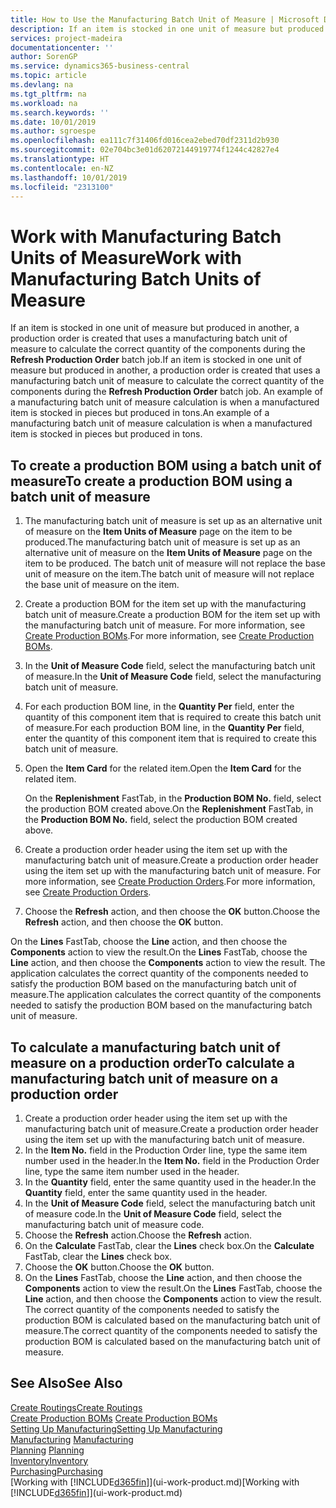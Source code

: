 ```yaml
---
title: How to Use the Manufacturing Batch Unit of Measure | Microsoft Docs
description: If an item is stocked in one unit of measure but produced in another, then the production order must be use a manufacturing batch unit of measure to calculate the correct quantity of components. An example of a manufacturing batch unit of measure calculation is when a manufactured item is stocked in pieces but produced in tons.
services: project-madeira
documentationcenter: ''
author: SorenGP
ms.service: dynamics365-business-central
ms.topic: article
ms.devlang: na
ms.tgt_pltfrm: na
ms.workload: na
ms.search.keywords: ''
ms.date: 10/01/2019
ms.author: sgroespe
ms.openlocfilehash: ea111c7f31406fd016cea2ebed70df2311d2b930
ms.sourcegitcommit: 02e704bc3e01d62072144919774f1244c42827e4
ms.translationtype: HT
ms.contentlocale: en-NZ
ms.lasthandoff: 10/01/2019
ms.locfileid: "2313100"
---
```

# <a name="work-with-manufacturing-batch-units-of-measure"></a><span data-ttu-id="a759d-104">Work with Manufacturing Batch Units of Measure</span><span class="sxs-lookup"><span data-stu-id="a759d-104">Work with Manufacturing Batch Units of Measure</span></span>
<span data-ttu-id="a759d-105">If an item is stocked in one unit of measure but produced in another, a production order is created that uses a manufacturing batch unit of measure to calculate the correct quantity of the components during the **Refresh Production Order** batch job.</span><span class="sxs-lookup"><span data-stu-id="a759d-105">If an item is stocked in one unit of measure but produced in another, a production order is created that uses a manufacturing batch unit of measure to calculate the correct quantity of the components during the **Refresh Production Order** batch job.</span></span> <span data-ttu-id="a759d-106">An example of a manufacturing batch unit of measure calculation is when a manufactured item is stocked in pieces but produced in tons.</span><span class="sxs-lookup"><span data-stu-id="a759d-106">An example of a manufacturing batch unit of measure calculation is when a manufactured item is stocked in pieces but produced in tons.</span></span>  

## <a name="to-create-a-production-bom-using-a-batch-unit-of-measure"></a><span data-ttu-id="a759d-107">To create a production BOM using a batch unit of measure</span><span class="sxs-lookup"><span data-stu-id="a759d-107">To create a production BOM using a batch unit of measure</span></span>  
1.  <span data-ttu-id="a759d-108">The manufacturing batch unit of measure is set up as an alternative unit of measure on the **Item Units of Measure** page on the item to be produced.</span><span class="sxs-lookup"><span data-stu-id="a759d-108">The manufacturing batch unit of measure is set up as an alternative unit of measure on the **Item Units of Measure** page on the item to be produced.</span></span> <span data-ttu-id="a759d-109">The batch unit of measure will not replace the base unit of measure on the item.</span><span class="sxs-lookup"><span data-stu-id="a759d-109">The batch unit of measure will not replace the base unit of measure on the item.</span></span>  
2.  <span data-ttu-id="a759d-110">Create a production BOM for the item set up with the manufacturing batch unit of measure.</span><span class="sxs-lookup"><span data-stu-id="a759d-110">Create a production BOM for the item set up with the manufacturing batch unit of measure.</span></span> <span data-ttu-id="a759d-111">For more information, see [Create Production BOMs](production-how-to-create-production-boms.md).</span><span class="sxs-lookup"><span data-stu-id="a759d-111">For more information, see [Create Production BOMs](production-how-to-create-production-boms.md).</span></span>  
3.  <span data-ttu-id="a759d-112">In the **Unit of Measure Code** field, select the manufacturing batch unit of measure.</span><span class="sxs-lookup"><span data-stu-id="a759d-112">In the **Unit of Measure Code** field, select the manufacturing batch unit of measure.</span></span>  
4.  <span data-ttu-id="a759d-113">For each production BOM line, in the **Quantity Per** field, enter the quantity of this component item that is required to create this batch unit of measure.</span><span class="sxs-lookup"><span data-stu-id="a759d-113">For each production BOM line, in the **Quantity Per** field, enter the quantity of this component item that is required to create this batch unit of measure.</span></span>  
5.  <span data-ttu-id="a759d-114">Open the **Item Card** for the related item.</span><span class="sxs-lookup"><span data-stu-id="a759d-114">Open the **Item Card** for the related item.</span></span>  

    <span data-ttu-id="a759d-115">On the **Replenishment** FastTab, in the **Production BOM No.** field, select the production BOM created above.</span><span class="sxs-lookup"><span data-stu-id="a759d-115">On the **Replenishment** FastTab, in the **Production BOM No.** field, select the production BOM created above.</span></span>  
6.  <span data-ttu-id="a759d-116">Create a production order header using the item set up with the manufacturing batch unit of measure.</span><span class="sxs-lookup"><span data-stu-id="a759d-116">Create a production order header using the item set up with the manufacturing batch unit of measure.</span></span> <span data-ttu-id="a759d-117">For more information, see [Create Production Orders](production-how-to-create-production-orders.md).</span><span class="sxs-lookup"><span data-stu-id="a759d-117">For more information, see [Create Production Orders](production-how-to-create-production-orders.md).</span></span>  
7.  <span data-ttu-id="a759d-118">Choose the **Refresh** action, and then choose  the **OK** button.</span><span class="sxs-lookup"><span data-stu-id="a759d-118">Choose the **Refresh** action, and then choose  the **OK** button.</span></span>  

<span data-ttu-id="a759d-119">On the **Lines** FastTab, choose the **Line** action, and then choose the **Components** action to view the result.</span><span class="sxs-lookup"><span data-stu-id="a759d-119">On the **Lines** FastTab, choose the **Line** action, and then choose the **Components** action to view the result.</span></span> <span data-ttu-id="a759d-120">The application calculates the correct quantity of the components needed to satisfy the production BOM based on the manufacturing batch unit of measure.</span><span class="sxs-lookup"><span data-stu-id="a759d-120">The application calculates the correct quantity of the components needed to satisfy the production BOM based on the manufacturing batch unit of measure.</span></span>  

## <a name="to-calculate-a-manufacturing-batch-unit-of-measure-on-a-production-order"></a><span data-ttu-id="a759d-121">To calculate a manufacturing batch unit of measure on a production order</span><span class="sxs-lookup"><span data-stu-id="a759d-121">To calculate a manufacturing batch unit of measure on a production order</span></span>  
1.  <span data-ttu-id="a759d-122">Create a production order header using the item set up with the manufacturing batch unit of measure.</span><span class="sxs-lookup"><span data-stu-id="a759d-122">Create a production order header using the item set up with the manufacturing batch unit of measure.</span></span>  
2.  <span data-ttu-id="a759d-123">In the **Item No.** field in the Production Order line, type the same item number used in the header.</span><span class="sxs-lookup"><span data-stu-id="a759d-123">In the **Item No.** field in the Production Order line, type the same item number used in the header.</span></span>  
3.  <span data-ttu-id="a759d-124">In the **Quantity** field, enter the same quantity used in the header.</span><span class="sxs-lookup"><span data-stu-id="a759d-124">In the **Quantity** field, enter the same quantity used in the header.</span></span>  
4.  <span data-ttu-id="a759d-125">In the **Unit of Measure Code** field, select the manufacturing batch unit of measure code.</span><span class="sxs-lookup"><span data-stu-id="a759d-125">In the **Unit of Measure Code** field, select the manufacturing batch unit of measure code.</span></span>  
5.  <span data-ttu-id="a759d-126">Choose the **Refresh** action.</span><span class="sxs-lookup"><span data-stu-id="a759d-126">Choose the **Refresh** action.</span></span>
6.  <span data-ttu-id="a759d-127">On the **Calculate** FastTab, clear the **Lines** check box.</span><span class="sxs-lookup"><span data-stu-id="a759d-127">On the **Calculate** FastTab, clear the **Lines** check box.</span></span>  
7.  <span data-ttu-id="a759d-128">Choose the **OK** button.</span><span class="sxs-lookup"><span data-stu-id="a759d-128">Choose the **OK** button.</span></span>  
8.  <span data-ttu-id="a759d-129">On the **Lines** FastTab, choose the **Line** action, and then choose the **Components** action to view the result.</span><span class="sxs-lookup"><span data-stu-id="a759d-129">On the **Lines** FastTab, choose the **Line** action, and then choose the **Components** action to view the result.</span></span> <span data-ttu-id="a759d-130">The correct quantity of the components needed to satisfy the production BOM is calculated based on the manufacturing batch unit of measure.</span><span class="sxs-lookup"><span data-stu-id="a759d-130">The correct quantity of the components needed to satisfy the production BOM is calculated based on the manufacturing batch unit of measure.</span></span>  

## <a name="see-also"></a><span data-ttu-id="a759d-131">See Also</span><span class="sxs-lookup"><span data-stu-id="a759d-131">See Also</span></span>  
[<span data-ttu-id="a759d-132">Create Routings</span><span class="sxs-lookup"><span data-stu-id="a759d-132">Create Routings</span></span>](production-how-to-create-routings.md)  
<span data-ttu-id="a759d-133">[Create Production BOMs](production-how-to-create-production-boms.md)   </span><span class="sxs-lookup"><span data-stu-id="a759d-133">[Create Production BOMs](production-how-to-create-production-boms.md)   </span></span>  
[<span data-ttu-id="a759d-134">Setting Up Manufacturing</span><span class="sxs-lookup"><span data-stu-id="a759d-134">Setting Up Manufacturing</span></span>](production-configure-production-processes.md)  
<span data-ttu-id="a759d-135">[Manufacturing](production-manage-manufacturing.md)  </span><span class="sxs-lookup"><span data-stu-id="a759d-135">[Manufacturing](production-manage-manufacturing.md)  </span></span>  
<span data-ttu-id="a759d-136">[Planning](production-planning.md) </span><span class="sxs-lookup"><span data-stu-id="a759d-136">[Planning](production-planning.md) </span></span>  
[<span data-ttu-id="a759d-137">Inventory</span><span class="sxs-lookup"><span data-stu-id="a759d-137">Inventory</span></span>](inventory-manage-inventory.md)  
[<span data-ttu-id="a759d-138">Purchasing</span><span class="sxs-lookup"><span data-stu-id="a759d-138">Purchasing</span></span>](purchasing-manage-purchasing.md)  
<span data-ttu-id="a759d-139">[Working with [!INCLUDE[d365fin](includes/d365fin_md.md)]](ui-work-product.md)</span><span class="sxs-lookup"><span data-stu-id="a759d-139">[Working with [!INCLUDE[d365fin](includes/d365fin_md.md)]](ui-work-product.md)</span></span>  
